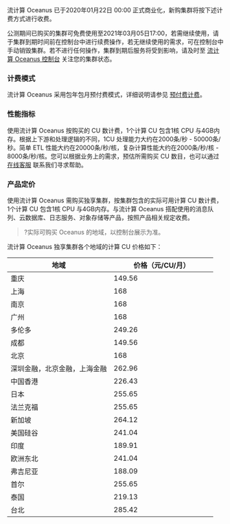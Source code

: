 流计算 Oceanus 已于2020年01月22日 00:00 正式商业化，新购集群将按下述计费方式进行收费。

公测期间已购买的集群可免费使用至2021年03月05日17:00，若需继续使用，请于集群到期时间前在控制台中进行续费操作，若无继续使用的需求，可在控制台中手动销毁集群。若不进行任何操作，集群到期后服务将受到影响，请及时至 [流计算 Oceanus 控制台](https://console.cloud.tencent.com/oceanus/cluster) 关注您的集群状态。

### 计费模式

流计算 Oceanus 采用包年包月预付费模式，详细说明请参见 [预付费计费](https://cloud.tencent.com/document/product/555/9618)。

### 性能指标
使用流计算 Oceanus 按购买的 CU 数计费，1个计算 CU 包含1核 CPU 与4GB内存。根据上下游和处理逻辑的不同，1CU 处理能力大约在2000条/秒 - 50000条/秒。简单 ETL 性能大约在20000条/秒/核，复杂计算性能大约在2000条/秒/核 - 8000条/秒/核。您可以根据业务上的需求，预估所需购买 CU 数目，也可以通过 [在线客服](https://cloud.tencent.com/act/event/Online_service?from=doc_849) 联系我们寻求帮助。

### 产品定价
使用流计算 Oceanus 需购买独享集群，按集群包含的实际可用计算  CU 数计费，1个计算 CU 包含1核 CPU 与4GB内存。与流计算 Oceanus 搭配使用的消息队列、云数据库、日志服务、对象存储等产品，按照产品相关规定收费。
>?实际可购买 Oceanus 的地域，以控制台展示为准。

流计算 Oceanus 独享集群各个地域的计算 CU 价格如下：
<table>
<thead>
<tr>
<th width=50%>地域</th>
<th width=50%>价格（元/CU/月）</th>
</tr>
</thead>
<tbody><tr>
<td>重庆</td>
<td>149.56</td>
</tr>
<tr>
<td>上海</td>
<td>168</td>
</tr>
<tr>
<td>南京</td>
<td>168</td>
</tr>
<tr>
<td>广州</td>
<td>168</td>
</tr>
<tr>
<td>多伦多</td>
<td>249.26</td>
</tr>
<tr>
<td>成都</td>
<td>149.56</td>
</tr>
<tr>
<td>北京</td>
<td>168</td>
</tr>
<tr>
<td>深圳金融，北京金融，上海金融</td>
<td>262.96</td>
</tr>
<tr>
<td>中国香港</td>
<td>226.43</td>
</tr>
<tr>
<td>日本</td>
<td>255.65</td>
</tr>
<tr>
<td>法兰克福</td>
<td>255.65</td>
</tr>
<tr>
<td>新加坡</td>
<td>264.12</td>
</tr>
<tr>
<td>美国硅谷</td>
<td>241.04</td>
</tr>
<tr>
<td>印度</td>
<td>189.91</td>
</tr>
<tr>
<td>欧洲东北</td>
<td>241.04</td>
</tr>
<tr>
<td>弗吉尼亚</td>
<td>188.09</td>
</tr>
<tr>
<td>首尔</td>
<td>255.65</td>
</tr>
<tr>
<td>泰国</td>
<td>219.13</td>
</tr>
<tr>
<td>台北</td>
<td>285.42</td>
</tr>
</tbody></table>
